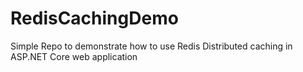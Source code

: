 # RedisCachingDemo
Simple Repo to demonstrate how to use Redis Distributed caching in ASP.NET Core web application
